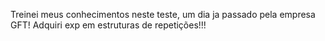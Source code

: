 Treinei meus conhecimentos neste teste, um dia ja passado pela empresa GFT! Adquiri exp em estruturas de repetições!!!
